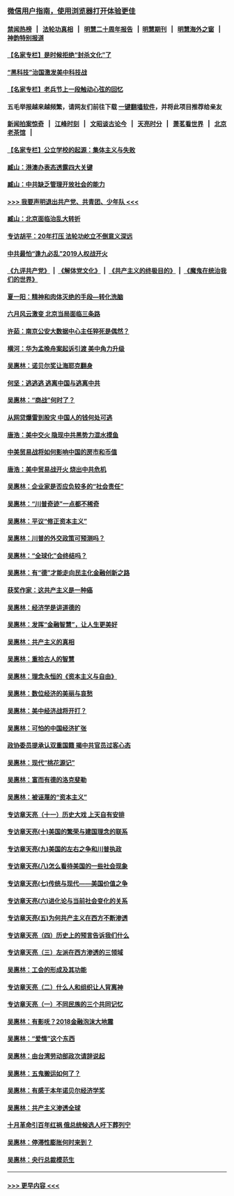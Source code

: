 ### [微信用户指南，使用浏览器打开体验更佳](https://github.com/gfw-breaker/banned-news1/blob/master/indexes/wechat-guide.md?t=0)
#### [禁闻热榜](热点新闻.md?t=0)  &nbsp;&nbsp;|&nbsp;&nbsp; [法轮功真相](https://github.com/gfw-breaker/truth/blob/master/README.md?t=0) &nbsp;&nbsp;|&nbsp;&nbsp; [明慧二十周年报告](https://github.com/gfw-breaker/mh-reports/blob/master/README.md?t=0) &nbsp;&nbsp;|&nbsp;&nbsp;[明慧期刊](https://github.com/gfw-breaker/mh-qikan) &nbsp;&nbsp;|&nbsp;&nbsp; [明慧海外之窗](https://github.com/gfw-breaker/mh-news/blob/master/README.md?t=0) &nbsp;&nbsp;|&nbsp;&nbsp; [神韵特别报道](https://github.com/gfw-breaker/mh-news/blob/master/shenyun.md?t=0)
#### [【名家专栏】是时候拒绝“封杀文化”了](../pages/nsc423/n11814093.md?t=02101311) 
#### [“黑科技”治国激发美中科技战](../pages/nsc423/n11638056.md?t=02101311) 
#### [【名家专栏】老兵节上一段触动心弦的回忆](../pages/nsc423/n11646016.md?t=02101311) 
#### 五毛举报越来越频繁，请网友们前往下载 [一键翻墙软件](https://github.com/gfw-breaker/ssr-accounts)，并将此项目推荐给亲友
#### [新闻拍案惊奇](https://github.com/gfw-breaker/banned-news1/blob/master/pages/link4.md) &nbsp;&nbsp;|&nbsp;&nbsp; [江峰时刻](https://github.com/gfw-breaker/banned-news1/blob/master/pages/link4.md) &nbsp;&nbsp;|&nbsp;&nbsp; [文昭谈古论今](https://github.com/gfw-breaker/banned-news1/blob/master/pages/link4.md) &nbsp;&nbsp;|&nbsp;&nbsp; [天亮时分](https://github.com/gfw-breaker/banned-news1/blob/master/pages/link4.md) &nbsp;&nbsp;|&nbsp;&nbsp; [萧茗看世界](https://github.com/gfw-breaker/banned-news1/blob/master/pages/link4.md) &nbsp;&nbsp;|&nbsp;&nbsp; [北京老茶馆](https://github.com/gfw-breaker/banned-news1/blob/master/pages/link4.md) &nbsp;&nbsp;|&nbsp;&nbsp; 
#### [【名家专栏】公立学校的起源：集体主义与失败](../pages/nsc423/n11601833.md?t=02101311) 
#### [臧山：港澳办表态透露四大关键](../pages/nsc423/n11421628.md?t=02101311) 
#### [臧山：中共缺乏管理开放社会的能力](../pages/nsc423/n11407457.md?t=02101311) 
#### [>>> 我要声明退出共产党、共青团、少年队 <<<](https://github.com/begood0513/goodnews/blob/master/quit/letter.md) 
#### [臧山：北京面临治乱大转折](../pages/nsc423/n11406895.md?t=02101311) 
#### [专访胡平：20年打压 法轮功屹立不倒意义深远](../pages/nsc423/n11398800.md?t=02101311) 
#### [中共最怕“逢九必乱”2019人权战开火](../pages/nsc423/n11385248.md?t=02101311) 
#### [《九评共产党》](https://github.com/begood0513/9ping.md/blob/master/README.md) &nbsp;|&nbsp; [《解体党文化》](../../../../jtdwh.md/blob/master/README.md)  &nbsp;|&nbsp; [《共产主义的终极目的》](../../../../gczydzjmd.md/blob/master/README.md) &nbsp;|&nbsp; [《魔鬼在统治我们的世界》](../../../../mgztzwmdsj.md/blob/master/README.md) 
#### [夏一阳：精神和肉体灭绝的手段—转化洗脑](../pages/nsc423/n11368250.md?t=02101311) 
#### [六月风云激变 北京当局面临三条路](../pages/nsc423/n11313668.md?t=02101311) 
#### [许茹：南京公安大数据中心主任猝死是偶然？](../pages/nsc423/n11064744.md?t=02101311) 
#### [横河：华为孟晚舟案起诉引渡 美中角力升级](../pages/nsc423/n11027230.md?t=02101311) 
#### [吴惠林：诺贝尔奖让海耶克翻身](../pages/nsc423/n10890049.md?t=02101311) 
#### [何坚：逃逃逃 逃离中国与逃离中共](../pages/nsc423/n10592891.md?t=02101311) 
#### [吴惠林：“商战”何时了？](../pages/nsc423/n10573558.md?t=02101311) 
#### [从网贷爆雷到股灾 中国人的钱何处可逃](../pages/nsc423/n10572800.md?t=02101311) 
#### [唐浩：美中交火 隐现中共黑势力混水摸鱼](../pages/nsc423/n10544040.md?t=02101311) 
#### [中美贸易战将如何影响中国的房市和币值](../pages/nsc423/n10543697.md?t=02101311) 
#### [唐浩：美中贸易战开火 烧出中共危机](../pages/nsc423/n10540126.md?t=02101311) 
#### [吴惠林：企业家是否应负较多的“社会责任”](../pages/nsc423/n10535022.md?t=02101311) 
#### [吴惠林：“川普奇迹”一点都不稀奇](../pages/nsc423/n10512808.md?t=02101311) 
#### [吴惠林：平议“修正资本主义”](../pages/nsc423/n10495724.md?t=02101311) 
#### [吴惠林：川普的外交政策可预测吗？](../pages/nsc423/n10462387.md?t=02101311) 
#### [吴惠林：“全球化”会终结吗？](../pages/nsc423/n10452838.md?t=02101311) 
#### [吴惠林：有“德”才能走向民主化金融创新之路](../pages/nsc423/n10432292.md?t=02101311) 
#### [获奖作家：这共产主义是一种癌](../pages/nsc423/n10431541.md?t=02101311) 
#### [吴惠林：经济学是讲道德的](../pages/nsc423/n10398014.md?t=02101311) 
#### [吴惠林：发挥“金融智慧”，让人生更美好](../pages/nsc423/n10375019.md?t=02101311) 
#### [吴惠林：共产主义的真相](../pages/nsc423/n10351394.md?t=02101311) 
#### [吴惠林：重拾古人的智慧](../pages/nsc423/n10337691.md?t=02101311) 
#### [吴惠林：理念永恒的《资本主义与自由》](../pages/nsc423/n10316274.md?t=02101311) 
#### [吴惠林：数位经济的美丽与哀愁](../pages/nsc423/n10292946.md?t=02101311) 
#### [吴惠林：美中经济战将开打？](../pages/nsc423/n10258825.md?t=02101311) 
#### [吴惠林：可怕的中国经济扩张](../pages/nsc423/n10219147.md?t=02101311) 
#### [政协委员提承认双重国籍 揭中共官员过客心态](../pages/nsc423/n10208809.md?t=02101311) 
#### [吴惠林：现代“桃花源记”](../pages/nsc423/n10185234.md?t=02101311) 
#### [吴惠林：富而有德的洛克斐勒](../pages/nsc423/n10142264.md?t=02101311) 
#### [吴惠林：被诬蔑的“资本主义”](../pages/nsc423/n10124816.md?t=02101311) 
#### [专访章天亮（十一）历史大戏 上天自有安排](../pages/nsc423/n10094905.md?t=02101311) 
#### [专访章天亮(十)美国的繁荣与建国理念的联系](../pages/nsc423/n10094899.md?t=02101311) 
#### [专访章天亮(九)美国的左右之争和川普执政](../pages/nsc423/n10094889.md?t=02101311) 
#### [专访章天亮(八)怎么看待美国的一些社会现象](../pages/nsc423/n10094857.md?t=02101311) 
#### [专访章天亮(七)传统与现代——美国价值之争](../pages/nsc423/n10093140.md?t=02101311) 
#### [专访章天亮(六)进化论与当前社会变化的关系](../pages/nsc423/n10092036.md?t=02101311) 
#### [专访章天亮(五)为何共产主义在西方不断渗透](../pages/nsc423/n10083620.md?t=02101311) 
#### [专访章天亮（四）历史上的预言告诉我们什么](../pages/nsc423/n10083606.md?t=02101311) 
#### [专访章天亮（三）左派在西方渗透的三领域](../pages/nsc423/n10081115.md?t=02101311) 
#### [吴惠林：工会的形成及其功能](../pages/nsc423/n10080633.md?t=02101311) 
#### [专访章天亮（二）什么人和组织让人背离神](../pages/nsc423/n10076637.md?t=02101311) 
#### [专访章天亮（一）不同民族的三个共同记忆](../pages/nsc423/n10074188.md?t=02101311) 
#### [吴惠林：有影呒？2018金融泡沫大地震](../pages/nsc423/n10040534.md?t=02101311) 
#### [吴惠林：“爱情”这个东西](../pages/nsc423/n10019423.md?t=02101311) 
#### [吴惠林：由台湾劳动部政次请辞说起](../pages/nsc423/n9979679.md?t=02101311) 
#### [吴惠林：五鬼搬运如何了？](../pages/nsc423/n9925338.md?t=02101311) 
#### [吴惠林：有感于本年诺贝尔经济学奖](../pages/nsc423/n9871883.md?t=02101311) 
#### [吴惠林：共产主义渗透全球](../pages/nsc423/n9812748.md?t=02101311) 
#### [十月革命引百年红祸 俄总统候选人吁下葬列宁](../pages/nsc423/n9810182.md?t=02101311) 
#### [吴惠林：停滞性膨胀何时来到？](../pages/nsc423/n9764136.md?t=02101311) 
#### [吴惠林：央行总裁模范生](../pages/nsc423/n9728134.md?t=02101311) 

----
#### [ >>> 更早内容 <<< ](../indexes/nsc423-earlier.md)
